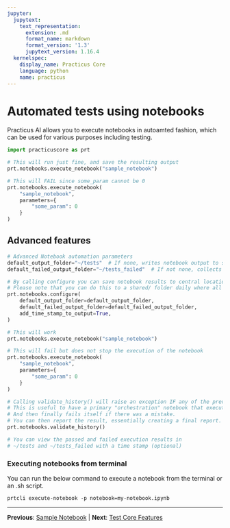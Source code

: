 ```yaml
---
jupyter:
  jupytext:
    text_representation:
      extension: .md
      format_name: markdown
      format_version: '1.3'
      jupytext_version: 1.16.4
  kernelspec:
    display_name: Practicus Core
    language: python
    name: practicus
---
```


<!-- #region editable=true slideshow={"slide_type": ""} -->
# Automated tests using notebooks

Practicus AI allows you to execute notebooks in autoamted fashion, which can be used for various purposes including testing.
<!-- #endregion -->

```python
import practicuscore as prt
```

```python editable=true slideshow={"slide_type": ""}
# This will run just fine, and save the resulting output 
prt.notebooks.execute_notebook("sample_notebook")
```

```python editable=true slideshow={"slide_type": ""}
# This will FAIL since some_param cannot be 0
prt.notebooks.execute_notebook(
    "sample_notebook",
    parameters={
        "some_param": 0 
    }
)
```

<!-- #region editable=true slideshow={"slide_type": ""} -->
## Advanced features
<!-- #endregion -->

```python editable=true slideshow={"slide_type": ""} tags=["parameters"]
# Advanced Notebook automation parameters
default_output_folder="~/tests"  # If none, writes notebook output to same folder as notebook
default_failed_output_folder="~/tests_failed"  # If not none, collects failed notebook results 
```

```python editable=true slideshow={"slide_type": ""}
# By calling configure you can save notebook results to central location
# Please note that you can do this to a shared/ folder daily where all of our members have access to
prt.notebooks.configure(
    default_output_folder=default_output_folder,
    default_failed_output_folder=default_failed_output_folder,
    add_time_stamp_to_output=True,
)
```

```python editable=true slideshow={"slide_type": ""}
# This will work
prt.notebooks.execute_notebook("sample_notebook")
```

```python editable=true slideshow={"slide_type": ""}
# This will fail but does not stop the execution of the notebook
prt.notebooks.execute_notebook(
    "sample_notebook",
    parameters={
        "some_param": 0 
    }
)
```

```python editable=true slideshow={"slide_type": ""}
# Calling validate_history() will raise an exception IF any of the previous notebooks failed
# This is useful to have a primary "orchestration" notebook that executes other child notebooks,
# And then finally fails itself if there was a mistake. 
# You can then report the result, essentially creating a final report. 
prt.notebooks.validate_history()

# You can view the passed and failed execution results in 
# ~/tests and ~/tests_failed with a time stamp (optional)
```

 ### Executing notebooks from terminal
 
You can run the below command to execute a notebook from the terminal or an .sh script.

```shell
prtcli execute-notebook -p notebook=my-notebook.ipynb 
```  


---

**Previous**: [Sample Notebook](sample-notebook.md) | **Next**: [Test Core Features](../automated-tests/test-core-features.md)
